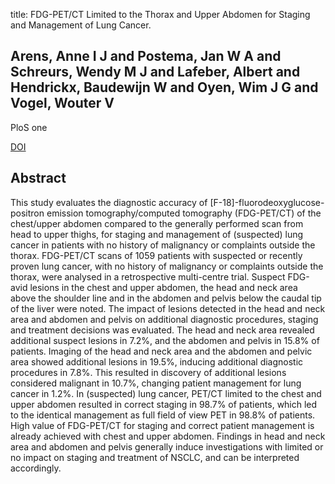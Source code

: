 title: FDG-PET/CT Limited to the Thorax and Upper Abdomen for Staging and Management of Lung Cancer.

## Arens, Anne I J and Postema, Jan W A and Schreurs, Wendy M J and Lafeber, Albert and Hendrickx, Baudewijn W and Oyen, Wim J G and Vogel, Wouter V
PloS one

<a href="https://doi.org/10.1371/journal.pone.0160539">DOI</a>

## Abstract
This study evaluates the diagnostic accuracy of [F-18]-fluorodeoxyglucose-positron emission tomography/computed tomography (FDG-PET/CT) of the chest/upper abdomen compared to the generally performed scan from head to upper thighs, for staging and management of (suspected) lung cancer in patients with no history of malignancy or complaints outside the thorax. FDG-PET/CT scans of 1059 patients with suspected or recently proven lung cancer, with no history of malignancy or complaints outside the thorax, were analysed in a retrospective multi-centre trial. Suspect FDG-avid lesions in the chest and upper abdomen, the head and neck area above the shoulder line and in the abdomen and pelvis below the caudal tip of the liver were noted. The impact of lesions detected in the head and neck area and abdomen and pelvis on additional diagnostic procedures, staging and treatment decisions was evaluated. The head and neck area revealed additional suspect lesions in 7.2%, and the abdomen and pelvis in 15.8% of patients. Imaging of the head and neck area and the abdomen and pelvic area showed additional lesions in 19.5%, inducing additional diagnostic procedures in 7.8%. This resulted in discovery of additional lesions considered malignant in 10.7%, changing patient management for lung cancer in 1.2%. In (suspected) lung cancer, PET/CT limited to the chest and upper abdomen resulted in correct staging in 98.7% of patients, which led to the identical management as full field of view PET in 98.8% of patients. High value of FDG-PET/CT for staging and correct patient management is already achieved with chest and upper abdomen. Findings in head and neck area and abdomen and pelvis generally induce investigations with limited or no impact on staging and treatment of NSCLC, and can be interpreted accordingly.

